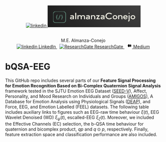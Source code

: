 <p align="center">
  <a href="https://example.com/">
    <img src="https://www.ugto.mx/images/escudo-guia-imagen.png" width=88 height=70 alt="linkedin"> <img src="https://github.com/Almanza-Conejo/imagesRepo/blob/main/almCon.png" alt="Almanza-Conejo" width=300 height=70>
  </a>
  <p align="center">
    <br>
    M.E. Almanza-Conejo</h2>
    <br>
    <a href="https://www.linkedin.com/in/oalmanzaconejo/" rel="nofollow noreferrer">
    <img src="https://i.stack.imgur.com/gVE0j.png" alt="linkedin"> LinkedIn
    </a> &nbsp; 
    <a href="https://www.researchgate.net/profile/Oscar-Almanza-Conejo" rel="nofollow noreferrer">
    <img src="https://user-images.githubusercontent.com/54937357/126514422-ba0e7de1-cbc2-4186-94d9-39e8a22c1c78.png" width="14" height="14" alt="ResearchGate"> ResearchGate
    </a> &nbsp;
    <a href="https://medium.com/@almanzaConejo" rel="nofollow noreferrer">
    <img src="https://raw.githubusercontent.com/Medium/medium-logos/master/03_Symbol/01_Black/PNG/RGB/Medium-Symbol-Black-RGB%401x.png" width="17" height="17" alt="linkedin"> Medium
  </a>
  </p>
</p>

# bQSA-EEG

This GitHub repo includes several parts of our **Feature Signal Processing for Emotion Recognition Based on Bi-Complex Quaternion Signal Analysis** framework tested in the SJTU Emotion EEG Dataset ([SEED-V](https://github.com/Almanza-Conejo/bQSA-EEG/blob/main/images/SEED-V/SEED-V%20b-QSA%20processing.md)), Affect, Personality, and Mood Research on Individuals and Groups ([AMIGOS](https://github.com/Almanza-Conejo/bQSA-EEG/blob/main/images/AMIGOS/AMIGOS%20b-QSA%20processing.md)), A Database for Emotion Analysis using Physiological Signals ([DEAP](https://github.com/Almanza-Conejo/bQSA-EEG/blob/main/images/DEAP/quaternionProduct/DEAP%20quaternion%20product%20signal%20processing.md)), and Force, EEG, and Emotion Labelled (FEEL) datasets. The following table includes auxiliary links to figures such as EEG-raw time behaviour $\xi\left(t\right)$, EEG Wavelet Denoised (WD) $\xi_{\psi}\left(t\right)$, escalled-EEG $\xi_{\zeta}\left(t\right)$. Moreover, we included the Effective Channels (EC) selection, the b-QSA time behaviour for quaternion and bicomplex product, $qp$ and $q \odot p$, respectively. Finally, feature extraction space and classification performance are also included. 
